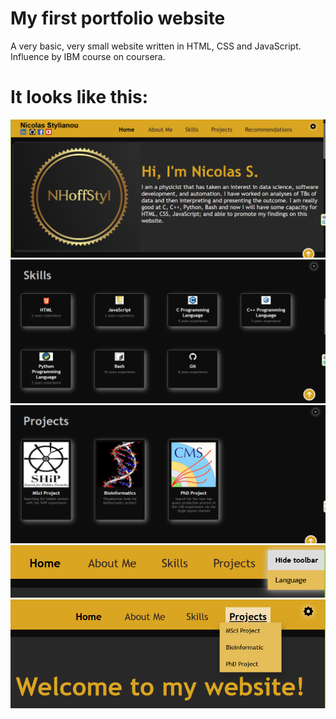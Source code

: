 # My first portfolio website
A very basic, very small website written in HTML, CSS and JavaScript. Influence by IBM course on coursera.

# It looks like this:
<p align="center" style="text-align: center;">
  <img src="readmepics/Capture1.PNG">
  <img src="readmepics/Capture2.PNG">
  <img src="readmepics/Capture3.PNG">
  <img src="readmepics/Capture4.png">
  <img src="readmepics/Capture5.png">
</p>
